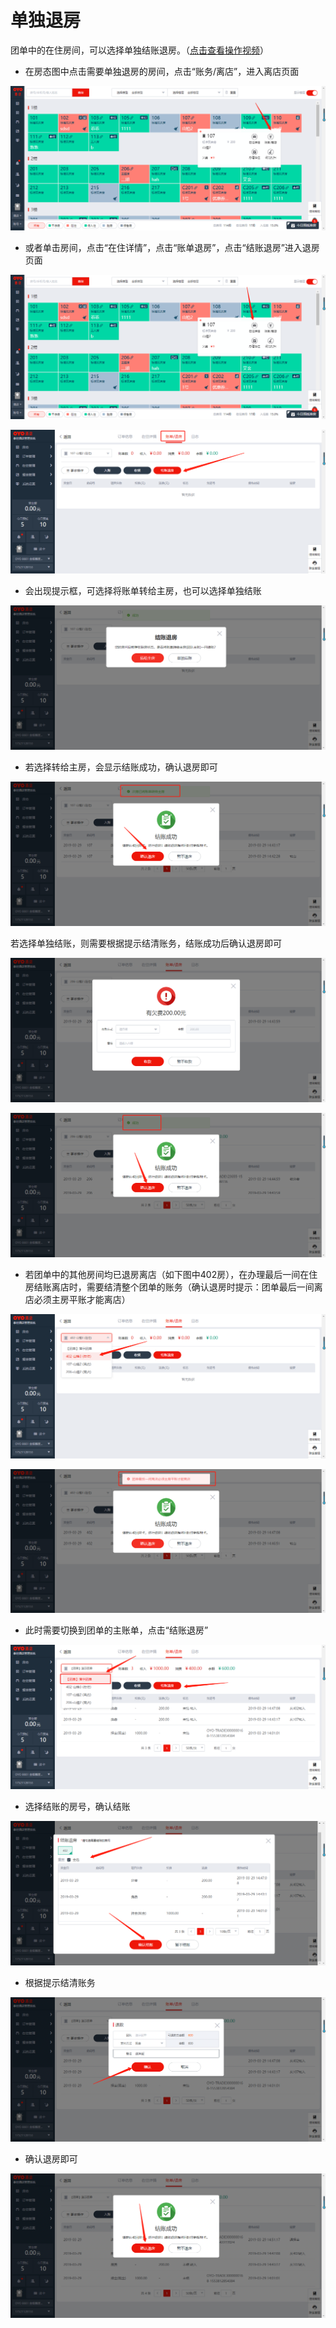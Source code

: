 # 单独退房

团单中的在住房间，可以选择单独结账退房。（[点击查看操作视频](http://crs-pms-vidio.oss-cn-beijing.aliyuncs.com/%E9%80%90%E4%B8%80%E9%80%80%E6%88%BF.mp4)）

* 在房态图中点击需要单独退房的房间，点击“账务/离店”，进入离店页面

![](../../../.gitbook/assets/image%20%28668%29.png)

* 或者单击房间，点击“在住详情”，点击“账单退房”，点击“结账退房”进入退房页面

![](../../../.gitbook/assets/image%20%28393%29.png)

![](../../../.gitbook/assets/image%20%28160%29.png)

* 会出现提示框，可选择将账单转给主房，也可以选择单独结账

![](../../../.gitbook/assets/image%20%2824%29.png)

* 若选择转给主房，会显示结账成功，确认退房即可

![](../../../.gitbook/assets/image%20%28555%29.png)

若选择单独结账，则需要根据提示结清账务，结账成功后确认退房即可

![](../../../.gitbook/assets/image%20%28669%29.png)

![](../../../.gitbook/assets/image%20%28572%29.png)

* 若团单中的其他房间均已退房离店（如下图中402房），在办理最后一间在住房结账离店时，需要结清整个团单的账务（确认退房时提示：团单最后一间离店必须主房平账才能离店）

![](../../../.gitbook/assets/image%20%28392%29.png)

![](../../../.gitbook/assets/image%20%28403%29.png)

* 此时需要切换到团单的主账单，点击“结账退房”

![](../../../.gitbook/assets/image%20%28500%29.png)

* 选择结账的房号，确认结账

![](../../../.gitbook/assets/image%20%28605%29.png)

* 根据提示结清账务

![](../../../.gitbook/assets/image%20%28488%29.png)

* 确认退房即可

![](../../../.gitbook/assets/image%20%28356%29.png)



